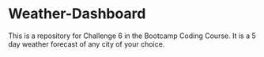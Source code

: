 # Weather-Dashboard
This is a repository for Challenge 6 in the Bootcamp Coding Course. It is a 5 day weather forecast of any city of your choice.
